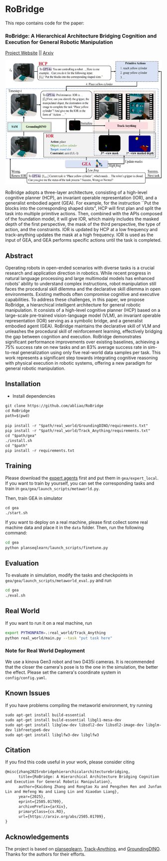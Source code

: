 # RoBridge
This repo contains code for the paper:
### RoBridge: A Hierarchical Architecture Bridging Cognition and Execution for General Robotic Manipulation ###

[Project Website](https://abliao.github.io/RoBridge/) || [Arxiv](https://arxiv.org/abs/2505.01709)

<p align="center">
<img src="imgs/framework_00.png" height=400px alt="Overview">
</p>

RoBridge adopts a three-layer architecture, consisting of a high-level cognitive planner (HCP), an invariant operable representation (IOR), and a generalist embodied agent (GEA). For example, for the instruction ``Put the blocks into the corresponding shaped slots", HCP will first plan and split the task into multiple primitive actions. Then, combined with the APIs composed of the foundation model, it will give IOR, which mainly includes the masked depth of the first perspective, the mask of the third perspective, the type of action, and the constraints. IOR is updated by HCP at a low frequency and track-anything updates the mask at a high frequency. IOR is used as the input of GEA, and GEA performs specific actions until the task is completed.

## Abstract
Operating robots in open-ended scenarios with diverse tasks is a crucial research and application direction in robotics. While recent progress in natural language processing and large multimodal models has enhanced robots' ability to understand complex instructions, robot manipulation still faces the procedural skill dilemma and the declarative skill dilemma in open environments. Existing methods often compromise cognitive and executive capabilities. To address these challenges, in this paper, we propose RoBridge, a hierarchical intelligent architecture for general robotic manipulation. It consists of a high-level cognitive planner (HCP) based on a large-scale pre-trained vision-language model (VLM), an invariant operable representation (IOR) serving as a symbolic bridge, and a generalist embodied agent (GEA). RoBridge maintains the declarative skill of VLM and unleashes the procedural skill of reinforcement learning, effectively bridging the gap between cognition and execution. RoBridge demonstrates significant performance improvements over existing baselines, achieving a 75% success rate on new tasks and an 83% average success rate in sim-to-real generalization using only five real-world data samples per task. This work represents a significant step towards integrating cognitive reasoning with physical execution in robotic systems, offering a new paradigm for general robotic manipulation.



## Installation
- Install dependencies
```
git clone https://github.com/abliao/RoBridge
cd RoBridge
path=$(pwd)

pip install -r "$path/real_world/GroundingDINO/requirements.txt"
pip install -r "$path/real_world/Track_Anything/requirements.txt"
cd "$path/gea"
./install.sh
cd "$path"
pip install -r requirements.txt
```
## Training
Please download the [expert agents](https://huggingface.co/D-eon/Robridge) first and put them in `gea/expert_local`. If you want to train by yourself, you can set the corresponding tasks and train in `gea/gea/launch_scripts/metaworld.py`.

Then, train GEA in simulator
```
cd gea
./start.sh
```
If you want to deploy on a real machine, please first collect some real machine data and place it in the `data` folder. Then, run the following command:

```bash
cd gea
python planseqlearn/launch_scripts/finetune.py
```

## Evaluation
To evaluate in simulation, modify the tasks and checkpoints in `gea/gea/launch_scripts/metaworld_eval.py` and run
```bash
cd gea
./eval.sh
```

## Real World 
If you want to run it on a real machine, run
```bash
export PYTHONPATH=.:real_world/Track_Anything
python real_world/main.py --task "put task here"
```
### Note for Real World Deployment
We use a kinova Gen3 robot and two D435i cameras. It is recommended that the closer the camera's pose is to the one in the simulation, the better the effect. Please set the camera's coordinate system in `config/config.yaml`.

## Known Issues
If you have problems compiling the metaworld environment, try running
```
sudo apt-get install build-essential
sudo apt-get install build-essential libgl1-mesa-dev
sudo apt-get install libglew-dev libsdl2-dev libsdl2-image-dev libglm-dev libfreetype6-dev
sudo apt-get install libglfw3-dev libglfw3
```

## Citation
If you find this code useful in your work, please consider citing
```shell
@misc{zhang2025robridgehierarchicalarchitecturebridging,
      title={RoBridge: A Hierarchical Architecture Bridging Cognition and Execution for General Robotic Manipulation}, 
      author={Kaidong Zhang and Rongtao Xu and Pengzhen Ren and Junfan Lin and Hefeng Wu and Liang Lin and Xiaodan Liang},
      year={2025},
      eprint={2505.01709},
      archivePrefix={arXiv},
      primaryClass={cs.RO},
      url={https://arxiv.org/abs/2505.01709}, 
}
```

## Acknowledgements
The project is based on [planseqlearn](https://github.com/mihdalal/planseqlearn), [Track-Anything](https://github.com/gaomingqi/Track-Anything), and [GroundingDINO](https://github.com/IDEA-Research/GroundingDINO). Thanks for the authors for their efforts.
